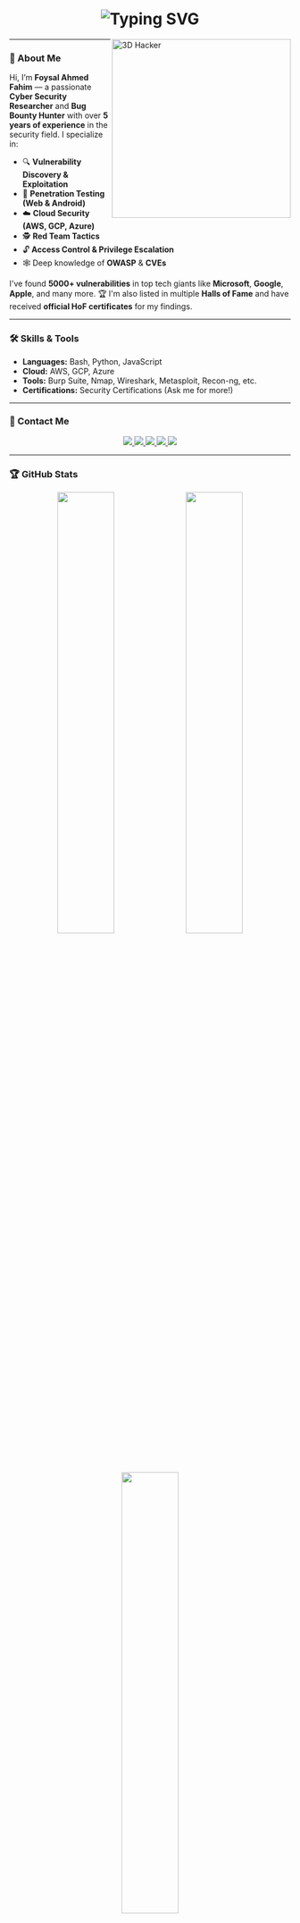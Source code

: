 <h1 align="center">
  <img src="https://readme-typing-svg.demolab.com?font=Fira+Code&pause=1000&color=00F5CC&center=true&width=435&lines=Hey%2C+I'm+Foysal+Ahmed+Fahim+👨‍💻;Cyber+security+Researcher;+%26+Bug+Bounty+Hunter;Welcome+to+My+Portfolio!+🚀" alt="Typing SVG" />
</h1>

<img align="right" alt="3D Hacker" width="320" src="https://i.pinimg.com/originals/8b/0b/d2/8b0bd24313d481f06fdc33e6b0307d4b.gif"/>


---

### 🧠 About Me

Hi, I’m **Foysal Ahmed Fahim** — a passionate **Cyber Security Researcher** and **Bug Bounty Hunter** with over **5 years of experience** in the security field. I specialize in:

- 🔍 **Vulnerability Discovery & Exploitation**
- 🔐 **Penetration Testing (Web & Android)**
- ☁️ **Cloud Security (AWS, GCP, Azure)**
- 🕵️ **Red Team Tactics**
- 🔓 **Access Control & Privilege Escalation**
- 🕸️ Deep knowledge of **OWASP** & **CVEs**

I've found **5000+ vulnerabilities** in top tech giants like **Microsoft**, **Google**, **Apple**, and many more. 🏆 I'm also listed in multiple **Halls of Fame** and have received **official HoF certificates** for my findings.

---

### 🛠️ Skills & Tools

- **Languages:** Bash, Python, JavaScript
- **Cloud:** AWS, GCP, Azure
- **Tools:** Burp Suite, Nmap, Wireshark, Metasploit, Recon-ng, etc.
- **Certifications:** Security Certifications (Ask me for more!)

---

### 💼 Contact Me

<p align="center">
  <a href="mailto:foysal1197@gmail.com">
    <img src="https://img.shields.io/badge/Email-foysal1197%40gmail.com-00F5CC?style=for-the-badge&logo=gmail&logoColor=white" />
  </a>
  <a href="https://linkedin.com/in/foysal1197">
    <img src="https://img.shields.io/badge/LinkedIn-Foysal%20Ahmed%20Fahim-00F5CC?style=for-the-badge&logo=linkedin&logoColor=white" />
  </a>
  <a href="https://x.com/foysal1197">
    <img src="https://img.shields.io/badge/Twitter-X%20Foysal1197-00F5CC?style=for-the-badge&logo=x&logoColor=white" />
  </a>
  <a href="https://hackerone.com/kuriyama">
    <img src="https://img.shields.io/badge/HackerOne-Kuriyama-00F5CC?style=for-the-badge&logo=hackerone&logoColor=white" />
  </a>
  <a href="https://tryhackme.com/p/foysal1197">
    <img src="https://img.shields.io/badge/TryHackMe-Foysal1197-00F5CC?style=for-the-badge&logo=tryhackme&logoColor=white" />
  </a>
</p>



---

### 🏆 GitHub Stats

<div align="center">
  <img src="https://github-readme-stats.vercel.app/api?username=foysal1197&show_icons=true&hide_border=true&title_color=00F5CC&text_color=00F5CC&icon_color=00F5CC&bg_color=000000" width="45%" />
  <img src="https://github-readme-streak-stats.herokuapp.com?user=foysal1197&hide_border=true&ring=00F5CC&fire=00F5CC&currStreakLabel=00F5CC&sideNums=00F5CC&sideLabels=00F5CC&dates=00F5CC&background=000000" width="45%" />
</div>

<div align="center">
  <img src="https://github-readme-stats.vercel.app/api/top-langs/?username=foysal1197&layout=compact&hide_border=true&title_color=00F5CC&text_color=00F5CC&bg_color=000000" width="45%" />
</div>


---

### 🎓 Badges & Certifications

<p align="left">
  <img src="https://img.shields.io/badge/Hall%20of%20Fame-Multiple%20Orgs-green?style=for-the-badge" />
  <img src="https://img.shields.io/badge/5000%2B-Bugs%20Found-red?style=for-the-badge" />
  <img src="https://img.shields.io/badge/Web%20Security-Expert-blue?style=for-the-badge" />
</p>

---

### 🧭 Hobbies

- ✈️ Traveling
- 📚 Reading
- 🕹️ Playing Games

---

🔒 _"Hack the planet. Secure the future."_ 🔒

### 💣 Let’s Hack The Planet!

```bash
$ whoami
> foysal1197
